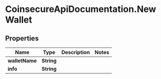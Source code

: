 # CoinsecureApiDocumentation.NewWallet

## Properties
Name | Type | Description | Notes
------------ | ------------- | ------------- | -------------
**walletName** | **String** |  | 
**info** | **String** |  | 


